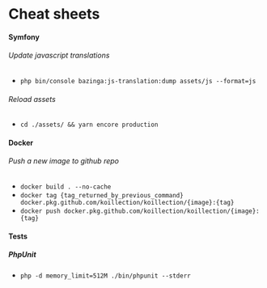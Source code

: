# Cheat sheets

#### Symfony
###### Update javascript translations
- `php bin/console bazinga:js-translation:dump assets/js --format=js`

###### Reload assets
- `cd ./assets/ && yarn encore production`

#### Docker
###### Push a new image to github repo
- `docker build . --no-cache`
- `docker tag {tag_returned_by_previous_command} docker.pkg.github.com/koillection/koillection/{image}:{tag}`
- `docker push docker.pkg.github.com/koillection/koillection/{image}:{tag}`

#### Tests
##### PhpUnit
- `php -d memory_limit=512M ./bin/phpunit --stderr`


